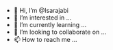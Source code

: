 - 👋 Hi, I’m @Isarajabi
- 👀 I’m interested in ...
- 🌱 I’m currently learning ...
- 💞️ I’m looking to collaborate on ...
- 📫 How to reach me ...

<!---
Isarajabi/Isarajabi is a ✨ special ✨ repository because its `README.md` (this file) appears on your GitHub profile.
You can click the Preview link to take a look at your changes.
--->
